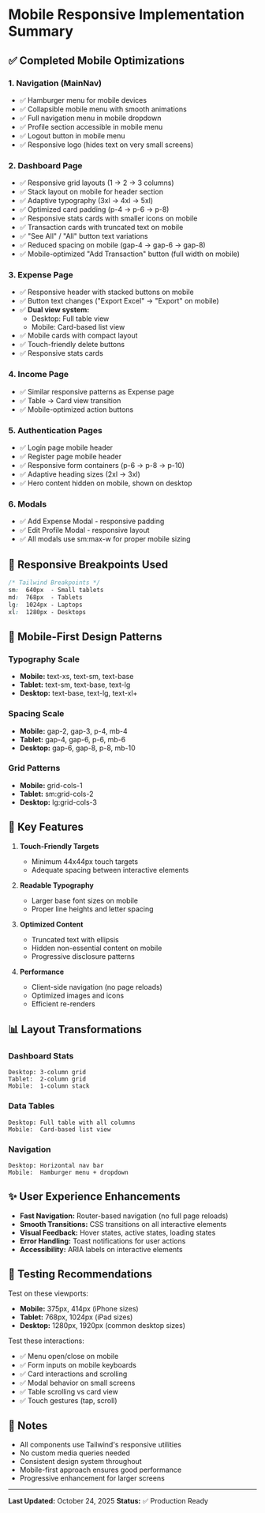 # Mobile Responsive Implementation Summary

## ✅ Completed Mobile Optimizations

### 1. **Navigation (MainNav)**
- ✅ Hamburger menu for mobile devices
- ✅ Collapsible mobile menu with smooth animations
- ✅ Full navigation menu in mobile dropdown
- ✅ Profile section accessible in mobile menu
- ✅ Logout button in mobile menu
- ✅ Responsive logo (hides text on very small screens)

### 2. **Dashboard Page**
- ✅ Responsive grid layouts (1 → 2 → 3 columns)
- ✅ Stack layout on mobile for header section
- ✅ Adaptive typography (3xl → 4xl → 5xl)
- ✅ Optimized card padding (p-4 → p-6 → p-8)
- ✅ Responsive stats cards with smaller icons on mobile
- ✅ Transaction cards with truncated text on mobile
- ✅ "See All" / "All" button text variations
- ✅ Reduced spacing on mobile (gap-4 → gap-6 → gap-8)
- ✅ Mobile-optimized "Add Transaction" button (full width on mobile)

### 3. **Expense Page**
- ✅ Responsive header with stacked buttons on mobile
- ✅ Button text changes ("Export Excel" → "Export" on mobile)
- ✅ **Dual view system:**
  - Desktop: Full table view
  - Mobile: Card-based list view
- ✅ Mobile cards with compact layout
- ✅ Touch-friendly delete buttons
- ✅ Responsive stats cards

### 4. **Income Page**
- ✅ Similar responsive patterns as Expense page
- ✅ Table → Card view transition
- ✅ Mobile-optimized action buttons

### 5. **Authentication Pages**
- ✅ Login page mobile header
- ✅ Register page mobile header
- ✅ Responsive form containers (p-6 → p-8 → p-10)
- ✅ Adaptive heading sizes (2xl → 3xl)
- ✅ Hero content hidden on mobile, shown on desktop

### 6. **Modals**
- ✅ Add Expense Modal - responsive padding
- ✅ Edit Profile Modal - responsive layout
- ✅ All modals use sm:max-w for proper mobile sizing

## 📱 Responsive Breakpoints Used

```css
/* Tailwind Breakpoints */
sm:  640px  - Small tablets
md:  768px  - Tablets
lg:  1024px - Laptops
xl:  1280px - Desktops
```

## 🎨 Mobile-First Design Patterns

### Typography Scale
- **Mobile:** text-xs, text-sm, text-base
- **Tablet:** text-sm, text-base, text-lg
- **Desktop:** text-base, text-lg, text-xl+

### Spacing Scale
- **Mobile:** gap-2, gap-3, p-4, mb-4
- **Tablet:** gap-4, gap-6, p-6, mb-6
- **Desktop:** gap-6, gap-8, p-8, mb-10

### Grid Patterns
- **Mobile:** grid-cols-1
- **Tablet:** sm:grid-cols-2
- **Desktop:** lg:grid-cols-3

## 🚀 Key Features

1. **Touch-Friendly Targets**
   - Minimum 44x44px touch targets
   - Adequate spacing between interactive elements

2. **Readable Typography**
   - Larger base font sizes on mobile
   - Proper line heights and letter spacing

3. **Optimized Content**
   - Truncated text with ellipsis
   - Hidden non-essential content on mobile
   - Progressive disclosure patterns

4. **Performance**
   - Client-side navigation (no page reloads)
   - Optimized images and icons
   - Efficient re-renders

## 📊 Layout Transformations

### Dashboard Stats
```
Desktop: 3-column grid
Tablet:  2-column grid  
Mobile:  1-column stack
```

### Data Tables
```
Desktop: Full table with all columns
Mobile:  Card-based list view
```

### Navigation
```
Desktop: Horizontal nav bar
Mobile:  Hamburger menu + dropdown
```

## ✨ User Experience Enhancements

- **Fast Navigation:** Router-based navigation (no full page reloads)
- **Smooth Transitions:** CSS transitions on all interactive elements
- **Visual Feedback:** Hover states, active states, loading states
- **Error Handling:** Toast notifications for user actions
- **Accessibility:** ARIA labels on interactive elements

## 🔧 Testing Recommendations

Test on these viewports:
- **Mobile:** 375px, 414px (iPhone sizes)
- **Tablet:** 768px, 1024px (iPad sizes)
- **Desktop:** 1280px, 1920px (common desktop sizes)

Test these interactions:
- ✅ Menu open/close on mobile
- ✅ Form inputs on mobile keyboards
- ✅ Card interactions and scrolling
- ✅ Modal behavior on small screens
- ✅ Table scrolling vs card view
- ✅ Touch gestures (tap, scroll)

## 📝 Notes

- All components use Tailwind's responsive utilities
- No custom media queries needed
- Consistent design system throughout
- Mobile-first approach ensures good performance
- Progressive enhancement for larger screens

---

**Last Updated:** October 24, 2025
**Status:** ✅ Production Ready

